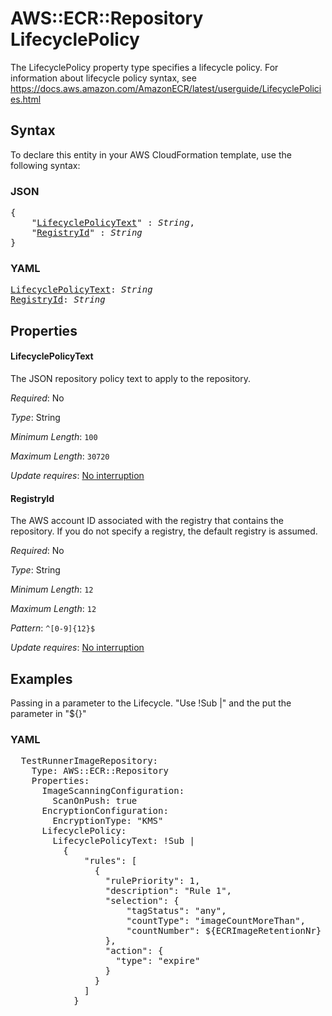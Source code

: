 # AWS::ECR::Repository LifecyclePolicy

The LifecyclePolicy property type specifies a lifecycle policy. For information about lifecycle policy syntax, see https://docs.aws.amazon.com/AmazonECR/latest/userguide/LifecyclePolicies.html

## Syntax

To declare this entity in your AWS CloudFormation template, use the following syntax:

### JSON

<pre>
{
    "<a href="#lifecyclepolicytext" title="LifecyclePolicyText">LifecyclePolicyText</a>" : <i>String</i>,
    "<a href="#registryid" title="RegistryId">RegistryId</a>" : <i>String</i>
}
</pre>

### YAML

<pre>
<a href="#lifecyclepolicytext" title="LifecyclePolicyText">LifecyclePolicyText</a>: <i>String</i>
<a href="#registryid" title="RegistryId">RegistryId</a>: <i>String</i>
</pre>

## Properties

#### LifecyclePolicyText

The JSON repository policy text to apply to the repository.

_Required_: No

_Type_: String

_Minimum Length_: <code>100</code>

_Maximum Length_: <code>30720</code>

_Update requires_: [No interruption](https://docs.aws.amazon.com/AWSCloudFormation/latest/UserGuide/using-cfn-updating-stacks-update-behaviors.html#update-no-interrupt)

#### RegistryId

The AWS account ID associated with the registry that contains the repository. If you do not specify a registry, the default registry is assumed. 

_Required_: No

_Type_: String

_Minimum Length_: <code>12</code>

_Maximum Length_: <code>12</code>

_Pattern_: <code>^[0-9]{12}$</code>

_Update requires_: [No interruption](https://docs.aws.amazon.com/AWSCloudFormation/latest/UserGuide/using-cfn-updating-stacks-update-behaviors.html#update-no-interrupt)

## Examples

Passing in a parameter to the Lifecycle. "Use !Sub |" and the put the parameter in "${}"

### YAML

<pre>
  TestRunnerImageRepository:
    Type: AWS::ECR::Repository
    Properties:
      ImageScanningConfiguration:
        ScanOnPush: true
      EncryptionConfiguration:
        EncryptionType: "KMS"
      LifecyclePolicy:
        LifecyclePolicyText: !Sub |
          {
              "rules": [
                {
                  "rulePriority": 1,
                  "description": "Rule 1",
                  "selection": {
                      "tagStatus": "any",
                      "countType": "imageCountMoreThan",
                      "countNumber": ${ECRImageRetentionNr}
                  },
                  "action": {
                    "type": "expire"
                  }
                }
              ]
            }
</pre>
